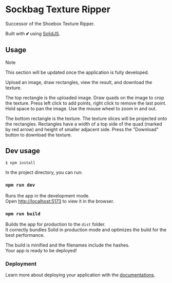 # Sockbag Texture Ripper

Successor of the Shoebox Texture Ripper.

Built with 💕 using [SolidJS](https://docs.solidjs.com).

## Usage
> [!NOTE]
> This section will be updated once the application is fully developed.

Upload an image, draw rectangles, view the result, and download the texture.

The top rectangle is the uploaded image. Draw quads on the image to crop the texture. Press left click to add points, right click to remove the last point. Hold space to pan the image. Use the mouse wheel to zoom in and out.

The bottom rectangle is the texture. The texture slices will be projected onto the rectangles. Rectangles have a width of a top side of the quad (marked by red arrow) and height of smaller adjacent side.
Press the "Download" button to download the texture.

## Dev usage
```bash
$ npm install
```

In the project directory, you can run:

### `npm run dev`
Runs the app in the development mode.<br>
Open [http://localhost:5173](http://localhost:5173) to view it in the browser.

### `npm run build`
Builds the app for production to the `dist` folder.<br>
It correctly bundles Solid in production mode and optimizes the build for the best performance.

The build is minified and the filenames include the hashes.<br>
Your app is ready to be deployed!

### Deployment
Learn more about deploying your application with the [documentations](https://vitejs.dev/guide/static-deploy.html).
